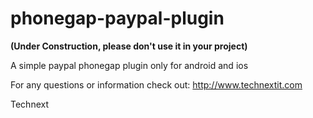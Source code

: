 phonegap-paypal-plugin
======================

**(Under Construction, please don't use it in your project)**

A simple paypal phonegap plugin only for android and ios

For any questions or information check out: http://www.technextit.com

Technext
